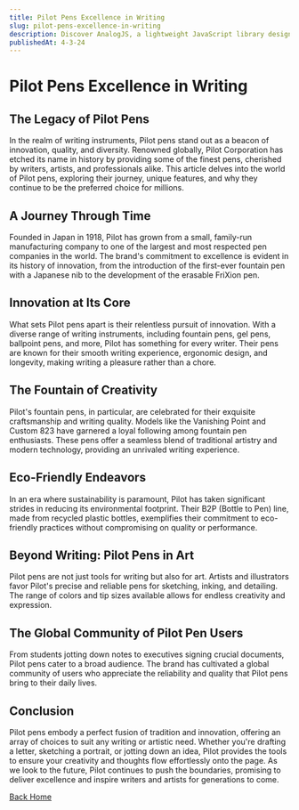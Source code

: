```yaml
---
title: Pilot Pens Excellence in Writing
slug: pilot-pens-excellence-in-writing
description: Discover AnalogJS, a lightweight JavaScript library designed to enhance web development with its modular and efficient approach.
publishedAt: 4-3-24
---
```


# Pilot Pens Excellence in Writing

## The Legacy of Pilot Pens

In the realm of writing instruments, Pilot pens stand out as a beacon of innovation, quality, and diversity. Renowned globally, Pilot Corporation has etched its name in history by providing some of the finest pens, cherished by writers, artists, and professionals alike. This article delves into the world of Pilot pens, exploring their journey, unique features, and why they continue to be the preferred choice for millions.

## A Journey Through Time

Founded in Japan in 1918, Pilot has grown from a small, family-run manufacturing company to one of the largest and most respected pen companies in the world. The brand's commitment to excellence is evident in its history of innovation, from the introduction of the first-ever fountain pen with a Japanese nib to the development of the erasable FriXion pen.

## Innovation at Its Core

What sets Pilot pens apart is their relentless pursuit of innovation. With a diverse range of writing instruments, including fountain pens, gel pens, ballpoint pens, and more, Pilot has something for every writer. Their pens are known for their smooth writing experience, ergonomic design, and longevity, making writing a pleasure rather than a chore.

## The Fountain of Creativity

Pilot's fountain pens, in particular, are celebrated for their exquisite craftsmanship and writing quality. Models like the Vanishing Point and Custom 823 have garnered a loyal following among fountain pen enthusiasts. These pens offer a seamless blend of traditional artistry and modern technology, providing an unrivaled writing experience.

## Eco-Friendly Endeavors

In an era where sustainability is paramount, Pilot has taken significant strides in reducing its environmental footprint. Their B2P (Bottle to Pen) line, made from recycled plastic bottles, exemplifies their commitment to eco-friendly practices without compromising on quality or performance.

## Beyond Writing: Pilot Pens in Art

Pilot pens are not just tools for writing but also for art. Artists and illustrators favor Pilot's precise and reliable pens for sketching, inking, and detailing. The range of colors and tip sizes available allows for endless creativity and expression.

## The Global Community of Pilot Pen Users

From students jotting down notes to executives signing crucial documents, Pilot pens cater to a broad audience. The brand has cultivated a global community of users who appreciate the reliability and quality that Pilot pens bring to their daily lives.

## Conclusion

Pilot pens embody a perfect fusion of tradition and innovation, offering an array of choices to suit any writing or artistic need. Whether you're drafting a letter, sketching a portrait, or jotting down an idea, Pilot provides the tools to ensure your creativity and thoughts flow effortlessly onto the page. As we look to the future, Pilot continues to push the boundaries, promising to deliver excellence and inspire writers and artists for generations to come.

[Back Home](./)